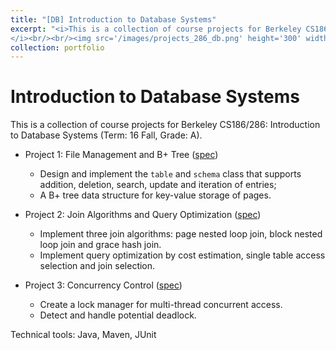 ```yaml
---
title: "[DB] Introduction to Database Systems"
excerpt: "<i>This is a collection of course projects for Berkeley CS186/286: Introduction to Database Systems (Term: 16 Fall, Grade: A).
</i><br/><br/><img src='/images/projects_286_db.png' height='300' width='500'>"
collection: portfolio
---
```


Introduction to Database Systems
======

This is a collection of course projects for Berkeley CS186/286: Introduction to Database Systems (Term: 16 Fall, Grade: A).
* Project 1: File Management and B+ Tree ([spec](https://ycruan.github.io/files/286_project1_spec.pdf))
  * Design and implement the `table` and `schema` class that supports addition, deletion, search, update and iteration of entries;
  * A B+ tree data structure for key-value storage of pages.

* Project 2: Join Algorithms and Query Optimization ([spec](https://ycruan.github.io/files/286_project2_spec.pdf))
  * Implement three join algorithms: page nested loop join, block nested loop join and grace hash join.
  * Implement query optimization by cost estimation, single table access selection and join selection.

* Project 3: Concurrency Control ([spec](https://ycruan.github.io/files/286_project3_spec.pdf))
  * Create a lock manager for multi-thread concurrent access.
  * Detect and handle potential deadlock.

Technical tools: Java, Maven, JUnit